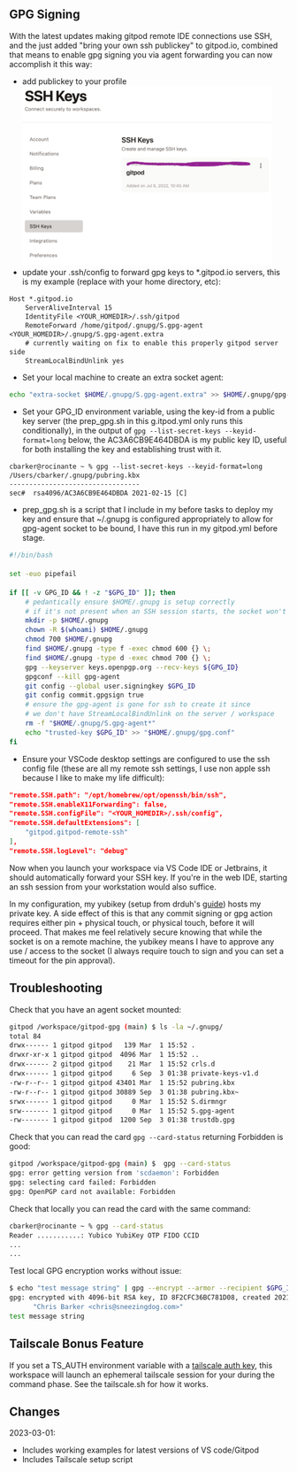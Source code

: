 ## GPG Signing

With the latest updates making gitpod remote IDE connections use SSH, and the just added "bring your own ssh publickey" to gitpod.io, combined that means to enable gpg signing you via agent forwarding you can now accomplish it this way:
- add publickey to your profile<br>
<img src="ssh_keys.png" alt="Screenshot of SSH Keys Setting" width="450"/><br>
- update your .ssh/config to forward gpg keys to *.gitpod.io servers, this is my example (replace with your home directory, etc):
```
Host *.gitpod.io
    ServerAliveInterval 15
    IdentityFile <YOUR_HOMEDIR>/.ssh/gitpod
    RemoteForward /home/gitpod/.gnupg/S.gpg-agent <YOUR_HOMEDIR>/.gnupg/S.gpg-agent.extra
    # currently waiting on fix to enable this properly gitpod server side
    StreamLocalBindUnlink yes
```
- Set your local machine to create an extra socket agent:
```bash
echo "extra-socket $HOME/.gnupg/S.gpg-agent.extra" >> $HOME/.gnupg/gpg-agent.conf
```
- Set your GPG_ID environment variable, using the key-id from a public key server (the prep_gpg.sh in this g.itpod.yml only runs this conditionally), in the output of `gpg --list-secret-keys --keyid-format=long` below, the AC3A6CB9E464DBDA is my public key ID, useful for both installing the key and establishing trust with it.
```
cbarker@rocinante ~ % gpg --list-secret-keys --keyid-format=long
/Users/cbarker/.gnupg/pubring.kbx
---------------------------------
sec#  rsa4096/AC3A6CB9E464DBDA 2021-02-15 [C]
```
- prep_gpg.sh is a script that I include in my before tasks to deploy my key and ensure that ~/.gnupg is configured appropriately to allow for gpg-agent socket to be bound, I have this run in my gitpod.yml before stage.
```bash
#!/bin/bash

set -euo pipefail

if [[ -v GPG_ID && ! -z "$GPG_ID" ]]; then
    # pedantically ensure $HOME/.gnupg is setup correctly
    # if it's not present when an SSH session starts, the socket won't get mounted
    mkdir -p $HOME/.gnupg
    chown -R $(whoami) $HOME/.gnupg
    chmod 700 $HOME/.gnupg
    find $HOME/.gnupg -type f -exec chmod 600 {} \;
    find $HOME/.gnupg -type d -exec chmod 700 {} \;
    gpg --keyserver keys.openpgp.org --recv-keys ${GPG_ID}
    gpgconf --kill gpg-agent
    git config --global user.signingkey $GPG_ID
    git config commit.gpgsign true
    # ensure the gpg-agent is gone for ssh to create it since
    # we don't have StreamLocalBindUnlink on the server / workspace
    rm -f "$HOME/.gnupg/S.gpg-agent*"
    echo "trusted-key $GPG_ID" >> "$HOME/.gnupg/gpg.conf"
fi
```
- Ensure your VSCode desktop settings are configured to use the ssh config file (these are all my remote ssh settings, I use non apple ssh because I like to make my life difficult):
```json
"remote.SSH.path": "/opt/homebrew/opt/openssh/bin/ssh",
"remote.SSH.enableX11Forwarding": false,
"remote.SSH.configFile": "<YOUR_HOMEDIR>/.ssh/config",
"remote.SSH.defaultExtensions": [
    "gitpod.gitpod-remote-ssh"
],
"remote.SSH.logLevel": "debug"
```

Now when you launch your workspace via VS Code IDE or Jetbrains, it should automatically forward your SSH key. If you're in the web IDE, starting an ssh session from your workstation would also suffice.

In my configuration, my yubikey (setup from drduh's [guide](https://github.com/drduh/YubiKey-Guide)) hosts my private key. A side effect of this is that any commit signing or gpg action requires either pin + physical touch, or physical touch, before it will proceed. That makes me feel relatively secure knowing that while the socket is on a remote machine, the yubikey means I have to approve any use / access to the socket (I always require touch to sign and you can set a timeout for the pin approval).

## Troubleshooting

Check that you have an agent socket mounted:
```bash
gitpod /workspace/gitpod-gpg (main) $ ls -la ~/.gnupg/
total 84
drwx------ 1 gitpod gitpod   139 Mar  1 15:52 .
drwxr-xr-x 1 gitpod gitpod  4096 Mar  1 15:52 ..
drwx------ 2 gitpod gitpod    21 Mar  1 15:52 crls.d
drwx------ 1 gitpod gitpod     6 Sep  3 01:38 private-keys-v1.d
-rw-r--r-- 1 gitpod gitpod 43401 Mar  1 15:52 pubring.kbx
-rw-r--r-- 1 gitpod gitpod 30889 Sep  3 01:38 pubring.kbx~
srwx------ 1 gitpod gitpod     0 Mar  1 15:52 S.dirmngr
srw------- 1 gitpod gitpod     0 Mar  1 15:52 S.gpg-agent
-rw------- 1 gitpod gitpod  1200 Sep  3 01:38 trustdb.gpg
```
Check that you can read the card `gpg --card-status` returning Forbidden is good:
```bash
gitpod /workspace/gitpod-gpg (main) $  gpg --card-status
gpg: error getting version from 'scdaemon': Forbidden
gpg: selecting card failed: Forbidden
gpg: OpenPGP card not available: Forbidden
```
Check that locally you can read the card with the same command:
```bash
cbarker@rocinante ~ % gpg --card-status
Reader ...........: Yubico YubiKey OTP FIDO CCID
...
...
```
Test local GPG encryption works without issue:
```bash
$ echo "test message string" | gpg --encrypt --armor --recipient $GPG_ID -o encrypted.txt && gpg --decrypt --armor encrypted.txt
gpg: encrypted with 4096-bit RSA key, ID 8F2CFC36BC781D08, created 2021-02-15
      "Chris Barker <chris@sneezingdog.com>"
test message string
``` 

## Tailscale Bonus Feature

If you set a TS_AUTH environment variable with a [tailscale auth key](https://tailscale.com/kb/1085/auth-keys/), this workspace will launch an ephemeral tailscale session for your during the command phase. See the tailscale.sh for how it works.

## Changes
2023-03-01: 
- Includes working examples for latest versions of VS code/Gitpod
- Includes Tailscale setup script